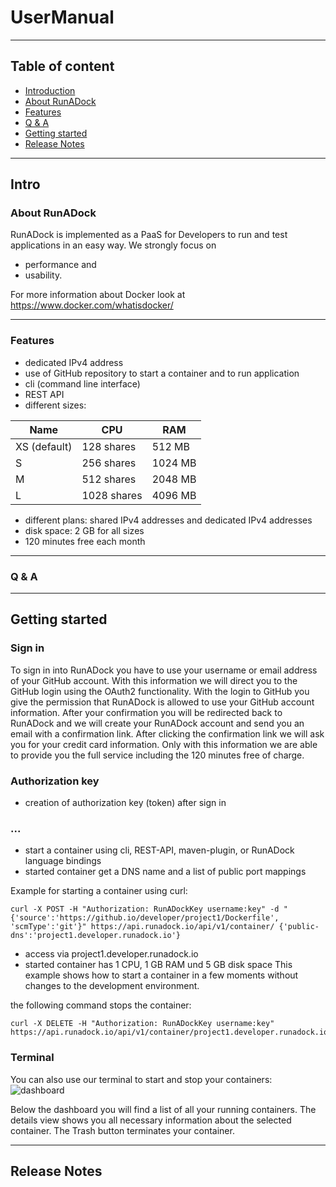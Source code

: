 # UserManual
---
## Table of content

* [Introduction](#intro)
* [About RunADock](#about-runadock)
* [Features](#features)
* [Q & A](#q-amp-a)
* [Getting started](#getting-started)
* [Release Notes](#release-notes)

---
## Intro
### About RunADock
RunADock is implemented as a PaaS for Developers to run and test applications in an easy way. We strongly focus on
* performance and 
* usability.

For more information about Docker look at https://www.docker.com/whatisdocker/

---
### Features
* dedicated IPv4 address
* use of GitHub repository to start a container and to run application
* cli (command line interface)
* REST API
* different sizes:

| Name         | CPU         | RAM     |
| -------      | --------    | ------- |
| XS (default) | 128 shares  | 512 MB  |
| S            | 256 shares  | 1024 MB |
| M            | 512 shares  | 2048 MB |
| L            | 1028 shares | 4096 MB |

* different plans: shared IPv4 addresses and dedicated IPv4 addresses
* disk space: 2 GB for all sizes
* 120 minutes free each month

---
### Q & A

---
## Getting started
### Sign in
To sign in into RunADock you have to use your username or email address of your GitHub account. With this information we will direct you to the GitHub login using the OAuth2 functionality. With the login to GitHub you give the permission that RunADock is allowed to use your GitHub account information. After your confirmation you will be redirected back to RunADock and we will create your RunADock account and send you an email with a confirmation link. After clicking the confirmation link we will ask you for your credit card information. Only with this information we are able to provide you the full service including the 120 minutes free of charge.

### Authorization key
* creation of authorization key (token) after sign in

### ...
* start a container using cli, REST-API, maven-plugin, or RunADock language bindings
* started container get a DNS name and a list of public port mappings

Example for starting a container using curl:
~~~~
curl -X POST -H "Authorization: RunADockKey username:key" -d "{'source':'https://github.io/developer/project1/Dockerfile', 'scmType':'git'}" https://api.runadock.io/api/v1/container/ {'public-dns':'project1.developer.runadock.io'} 
~~~~
* access via project1.developer.runadock.io
* started container has 1 CPU, 1 GB RAM und 5 GB disk space
This example shows how to start a container in a few moments without changes to the development environment.

the following command stops the container:
~~~~
curl -X DELETE -H "Authorization: RunADockKey username:key" https://api.runadock.io/api/v1/container/project1.developer.runadock.io
~~~~

### Terminal
You can also use our terminal to start and stop your containers:
![dashboard](https://extern.x-cellent.com/git/uploads/runadock/runadock/fdb1305f2a/dashboard.png)

Below the dashboard you will find a list of all your running containers. The details view shows you all necessary information about the selected container. The Trash button terminates your container.

---
## Release Notes
